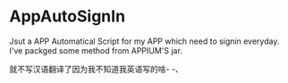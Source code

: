 # AppAutoSignIn
Jsut a APP Automatical Script for my APP which need to signin everyday.
I've packged some method from APPIUM'S jar.

就不写汉语翻译了因为我不知道我英语写的啥- -、
